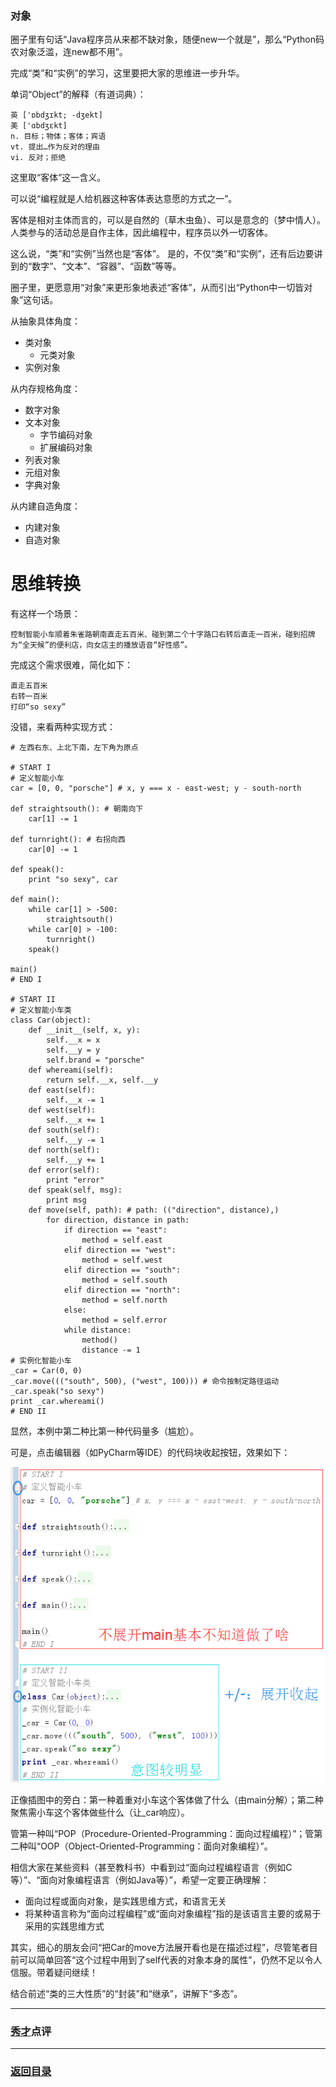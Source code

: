 ### 对象 ###
圈子里有句话“Java程序员从来都不缺对象，随便new一个就是”，那么“Python码农对象泛滥，连new都不用”。

完成“类”和“实例”的学习，这里要把大家的思维进一步升华。

单词“Object”的解释（有道词典）：

	英 ['ɒbdʒɪkt; -dʒekt]
	美 ['ɑbdʒɛkt]
	n. 目标；物体；客体；宾语
	vt. 提出…作为反对的理由
	vi. 反对；拒绝

这里取“客体”这一含义。

可以说“编程就是人给机器这种客体表达意愿的方式之一”。

客体是相对主体而言的，可以是自然的（草木虫鱼）、可以是意念的（梦中情人）。人类参与的活动总是自作主体，因此编程中，程序员以外一切客体。

这么说，“类”和“实例”当然也是“客体”。
是的，不仅“类”和“实例”，还有后边要讲到的“数字”、“文本”、“容器”、“函数”等等。

圈子里，更愿意用“对象”来更形象地表述“客体”，从而引出“Python中一切皆对象”这句话。

从抽象具体角度：

- 类对象
  - 元类对象
- 实例对象

从内存规格角度：

- 数字对象
- 文本对象
  - 字节编码对象
  - 扩展编码对象
- 列表对象
- 元组对象
- 字典对象

从内建自造角度：

- 内建对象
- 自造对象

# 思维转换

有这样一个场景：

	控制智能小车顺着朱雀路朝南直走五百米、碰到第二个十字路口右转后直走一百米，碰到招牌为“全天候”的便利店，向女店主的播放语音“好性感”。

完成这个需求很难，简化如下：

	直走五百米
	右转一百米
	打印“so sexy”

没错，来看两种实现方式：

	# 左西右东、上北下南，左下角为原点

	# START I
	# 定义智能小车
	car = [0, 0, "porsche"] # x, y === x - east-west; y - south-north

	def straightsouth(): # 朝南向下
	    car[1] -= 1

	def turnright(): # 右拐向西
	    car[0] -= 1

	def speak():
	    print "so sexy", car

	def main():
	    while car[1] > -500:
	        straightsouth()
	    while car[0] > -100:
	        turnright()
	    speak()

	main()
	# END I

	# START II
	# 定义智能小车类
	class Car(object):
	    def __init__(self, x, y):
	        self.__x = x
	        self.__y = y
			self.brand = "porsche"
	    def whereami(self):
	        return self.__x, self.__y
	    def east(self):
	        self.__x -= 1
	    def west(self):
	        self.__x += 1
	    def south(self):
	        self.__y -= 1
	    def north(self):
	        self.__y += 1
	    def error(self):
	        print "error"
	    def speak(self, msg):
	        print msg
	    def move(self, path): # path: (("direction", distance),)
	        for direction, distance in path:
	            if direction == "east":
	                method = self.east
	            elif direction == "west":
	                method = self.west
	            elif direction == "south":
	                method = self.south
	            elif direction == "north":
	                method = self.north
	            else:
	                method = self.error
	            while distance:
	                method()
	                distance -= 1
	# 实例化智能小车
	_car = Car(0, 0)
	_car.move((("south", 500), ("west", 100))) # 命令按制定路径运动
	_car.speak("so sexy")
	print _car.whereami()
	# END II

显然，本例中第二种比第一种代码量多（尴尬）。

可是，点击编辑器（如PyCharm等IDE）的代码块收起按钮，效果如下：

  ![POP-OOP][0]

正像插图中的旁白：第一种着重对小车这个客体做了什么（由main分解）；第二种聚焦需小车这个客体做些什么（让_car响应）。

管第一种叫“POP（Procedure-Oriented-Programming：面向过程编程）”；管第二种叫“OOP（Object-Oriented-Programming：面向对象编程）”。

相信大家在某些资料（甚至教科书）中看到过“面向过程编程语言（例如C等）”、“面向对象编程语言（例如Java等）”，希望一定要正确理解：

- 面向过程或面向对象，是实践思维方式，和语言无关
- 将某种语言称为“面向过程编程”或“面向对象编程”指的是该语言主要的或易于采用的实践思维方式

其实，细心的朋友会问“把Car的move方法展开看也是在描述过程”，尽管笔者目前可以简单回答“这个过程中用到了self代表的对象本身的属性”，仍然不足以令人信服。带着疑问继续！

结合前述“类的三大性质”的“封装”和“继承”，讲解下“多态”。

---
### [秀才](http://zhouguoqiang.cn/ "作者")点评 ###

---
### [返回目录](../../Python半深入讲义/背诵默写.md "背诵默写") ###
[0]: ../../illustration/POP-OOP-Code-Block.png "POP-OOP"